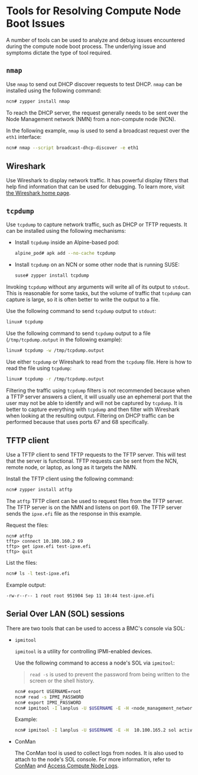 # Tools for Resolving Compute Node Boot Issues

A number of tools can be used to analyze and debug issues encountered during the compute node boot process. The underlying issue and symptoms dictate the type of tool required.

## `nmap`

Use `nmap` to send out DHCP discover requests to test DHCP. `nmap` can be installed using the following command:

```bash
ncn# zypper install nmap
```

To reach the DHCP server, the request generally needs to be sent over the Node Management network \(NMN\) from a non-compute node \(NCN\).

In the following example, `nmap` is used to send a broadcast request over the `eth1` interface:

```bash
ncn# nmap --script broadcast-dhcp-discover -e eth1
```

## Wireshark

Use Wireshark to display network traffic. It has powerful display filters that help find information that can be used for debugging. To learn more, visit [the Wireshark home page](https://www.wireshark.org).

## `tcpdump`

Use `tcpdump` to capture network traffic, such as DHCP or TFTP requests. It can be installed using the following mechanisms:

- Install `tcpdump` inside an Alpine-based pod:

    ```bash
    alpine_pod# apk add --no-cache tcpdump
    ```

- Install `tcpdump` on an NCN or some other node that is running SUSE:

    ```bash
    suse# zypper install tcpdump
    ```

Invoking `tcpdump` without any arguments will write all of its output to `stdout`. This is reasonable for some tasks, but the volume of traffic that `tcpdump` can capture is
large, so it is often better to write the output to a file.

Use the following command to send `tcpdump` output to `stdout`:

```bash
linux# tcpdump
```

Use the following command to send `tcpdump` output to a file (`/tmp/tcpdump.output` in the following example):

```bash
linux# tcpdump -w /tmp/tcpdump.output
```

Use either `tcpdump` or Wireshark to read from the `tcpdump` file. Here is how to read the file using `tcpdump`:

```bash
linux# tcpdump -r /tmp/tcpdump.output
```

Filtering the traffic using `tcpdump` filters is not recommended because when a TFTP server answers a client, it will usually use an ephemeral port that the user may not be able
to identify and will not be captured by `tcpdump`. It is better to capture everything with `tcpdump` and then filter with Wireshark when looking at the resulting output.
Filtering on DHCP traffic can be performed because that uses ports 67 and 68 specifically.

## TFTP client

Use a TFTP client to send TFTP requests to the TFTP server. This will test that the server is functional. TFTP requests can be sent from the NCN, remote node, or laptop, as
long as it targets the NMN.

Install the TFTP client using the following command:

```bash
ncn# zypper install atftp
```

The `atftp` TFTP client can be used to request files from the TFTP server. The TFTP server is on the NMN and listens on port 69. The TFTP server sends the `ipxe.efi` file as the
response in this example.

Request the files:

```console
ncn# atftp
tftp> connect 10.100.160.2 69
tftp> get ipxe.efi test-ipxe.efi
tftp> quit
```

List the files:

```bash
ncn# ls -l test-ipxe.efi
```

Example output:

```text
-rw-r--r-- 1 root root 951904 Sep 11 10:44 test-ipxe.efi
```

## Serial Over LAN \(SOL\) sessions

There are two tools that can be used to access a BMC's console via SOL:

- `ipmitool`

    `ipmitool` is a utility for controlling IPMI-enabled devices.

    Use the following command to access a node's SOL via `ipmitool`:

    > `read -s` is used to prevent the password from being written to the screen or the shell history.

    ```bash
    ncn# export USERNAME=root
    ncn# read -s IPMI_PASSWORD
    ncn# export IPMI_PASSWORD
    ncn# ipmitool -I lanplus -U $USERNAME -E -H <node_management_network_IP_address_of_node> sol activate
    ```

    Example:

    ```bash
    ncn# ipmitool -I lanplus -U $USERNAME -E -H  10.100.165.2 sol activate
    ```

- ConMan

    The ConMan tool is used to collect logs from nodes. It is also used to attach to the node's SOL console. For more information, refer to [ConMan](../conman/ConMan.md)
    and [Access Compute Node Logs](../conman/Access_Compute_Node_Logs.md).
